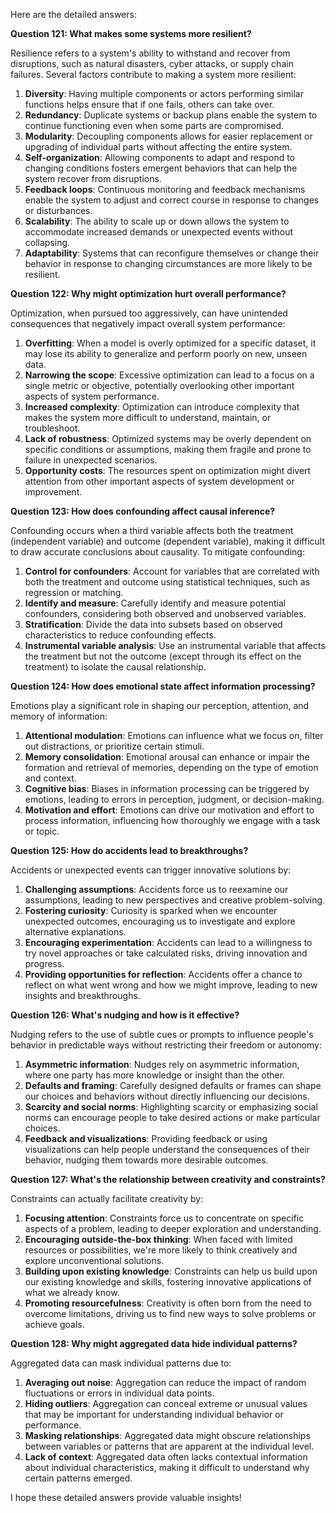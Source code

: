 Here are the detailed answers:

**Question 121: What makes some systems more resilient?**

Resilience refers to a system's ability to withstand and recover from disruptions, such as natural disasters, cyber attacks, or supply chain failures. Several factors contribute to making a system more resilient:

1. **Diversity**: Having multiple components or actors performing similar functions helps ensure that if one fails, others can take over.
2. **Redundancy**: Duplicate systems or backup plans enable the system to continue functioning even when some parts are compromised.
3. **Modularity**: Decoupling components allows for easier replacement or upgrading of individual parts without affecting the entire system.
4. **Self-organization**: Allowing components to adapt and respond to changing conditions fosters emergent behaviors that can help the system recover from disruptions.
5. **Feedback loops**: Continuous monitoring and feedback mechanisms enable the system to adjust and correct course in response to changes or disturbances.
6. **Scalability**: The ability to scale up or down allows the system to accommodate increased demands or unexpected events without collapsing.
7. **Adaptability**: Systems that can reconfigure themselves or change their behavior in response to changing circumstances are more likely to be resilient.

**Question 122: Why might optimization hurt overall performance?**

Optimization, when pursued too aggressively, can have unintended consequences that negatively impact overall system performance:

1. **Overfitting**: When a model is overly optimized for a specific dataset, it may lose its ability to generalize and perform poorly on new, unseen data.
2. **Narrowing the scope**: Excessive optimization can lead to a focus on a single metric or objective, potentially overlooking other important aspects of system performance.
3. **Increased complexity**: Optimization can introduce complexity that makes the system more difficult to understand, maintain, or troubleshoot.
4. **Lack of robustness**: Optimized systems may be overly dependent on specific conditions or assumptions, making them fragile and prone to failure in unexpected scenarios.
5. **Opportunity costs**: The resources spent on optimization might divert attention from other important aspects of system development or improvement.

**Question 123: How does confounding affect causal inference?**

Confounding occurs when a third variable affects both the treatment (independent variable) and outcome (dependent variable), making it difficult to draw accurate conclusions about causality. To mitigate confounding:

1. **Control for confounders**: Account for variables that are correlated with both the treatment and outcome using statistical techniques, such as regression or matching.
2. **Identify and measure**: Carefully identify and measure potential confounders, considering both observed and unobserved variables.
3. **Stratification**: Divide the data into subsets based on observed characteristics to reduce confounding effects.
4. **Instrumental variable analysis**: Use an instrumental variable that affects the treatment but not the outcome (except through its effect on the treatment) to isolate the causal relationship.

**Question 124: How does emotional state affect information processing?**

Emotions play a significant role in shaping our perception, attention, and memory of information:

1. **Attentional modulation**: Emotions can influence what we focus on, filter out distractions, or prioritize certain stimuli.
2. **Memory consolidation**: Emotional arousal can enhance or impair the formation and retrieval of memories, depending on the type of emotion and context.
3. **Cognitive bias**: Biases in information processing can be triggered by emotions, leading to errors in perception, judgment, or decision-making.
4. **Motivation and effort**: Emotions can drive our motivation and effort to process information, influencing how thoroughly we engage with a task or topic.

**Question 125: How do accidents lead to breakthroughs?**

Accidents or unexpected events can trigger innovative solutions by:

1. **Challenging assumptions**: Accidents force us to reexamine our assumptions, leading to new perspectives and creative problem-solving.
2. **Fostering curiosity**: Curiosity is sparked when we encounter unexpected outcomes, encouraging us to investigate and explore alternative explanations.
3. **Encouraging experimentation**: Accidents can lead to a willingness to try novel approaches or take calculated risks, driving innovation and progress.
4. **Providing opportunities for reflection**: Accidents offer a chance to reflect on what went wrong and how we might improve, leading to new insights and breakthroughs.

**Question 126: What's nudging and how is it effective?**

Nudging refers to the use of subtle cues or prompts to influence people's behavior in predictable ways without restricting their freedom or autonomy:

1. **Asymmetric information**: Nudges rely on asymmetric information, where one party has more knowledge or insight than the other.
2. **Defaults and framing**: Carefully designed defaults or frames can shape our choices and behaviors without directly influencing our decisions.
3. **Scarcity and social norms**: Highlighting scarcity or emphasizing social norms can encourage people to take desired actions or make particular choices.
4. **Feedback and visualizations**: Providing feedback or using visualizations can help people understand the consequences of their behavior, nudging them towards more desirable outcomes.

**Question 127: What's the relationship between creativity and constraints?**

Constraints can actually facilitate creativity by:

1. **Focusing attention**: Constraints force us to concentrate on specific aspects of a problem, leading to deeper exploration and understanding.
2. **Encouraging outside-the-box thinking**: When faced with limited resources or possibilities, we're more likely to think creatively and explore unconventional solutions.
3. **Building upon existing knowledge**: Constraints can help us build upon our existing knowledge and skills, fostering innovative applications of what we already know.
4. **Promoting resourcefulness**: Creativity is often born from the need to overcome limitations, driving us to find new ways to solve problems or achieve goals.

**Question 128: Why might aggregated data hide individual patterns?**

Aggregated data can mask individual patterns due to:

1. **Averaging out noise**: Aggregation can reduce the impact of random fluctuations or errors in individual data points.
2. **Hiding outliers**: Aggregation can conceal extreme or unusual values that may be important for understanding individual behavior or performance.
3. **Masking relationships**: Aggregated data might obscure relationships between variables or patterns that are apparent at the individual level.
4. **Lack of context**: Aggregated data often lacks contextual information about individual characteristics, making it difficult to understand why certain patterns emerged.

I hope these detailed answers provide valuable insights!
